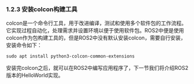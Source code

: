 ### 1.2.3 安装colcon构建工具

colcon是一个命令行工具，用于改进编译，测试和使用多个软件包的工作流程。它实现过程自动化，处理需求并设置环境以便于使用软件包。ROS2中便是使用colcon作为包构建工具的，但是ROS2中没有默认安装colcon，需要自行安装，安装命令如下：

```
sudo apt install python3-colcon-common-extensions
```

安装完colcon之后，就可以在ROS2中编写应用程序了，下一节我们将介绍ROS2版本的HelloWorld实现。

